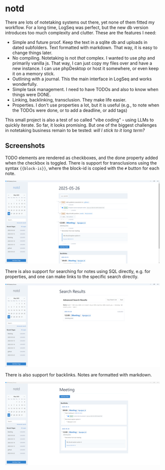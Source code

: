 # notd

There are lots of notetaking systems out there, yet none of them fitted my workflow. For a long time, LogSeq was perfect, but the new db version introduces too much complexity and clutter. These are the features I need:

- Simple and future proof. Keep the text in a sqlite db and uploads in dated subfolders. Text formatted with markdown. That way, it is easy to change things later.
- No compiling. Notetaking is not *that* complex. I wanted to use php and primarily vanilla js. That way, I can just copy my files over and have a new instance. I can use phpDesktop or host it somewhere, or even keep it on a memory stick.
- Outlining with a journal. This the main interface in LogSeq and works wonderfully.
- Simple task management. I need to have TODOs and also to know when things were DONE.
- Linking, backlinking, transclusion. They make life easier.
- Properties. I don't use properties a lot, but it is useful (e.g., to note when the TODOs were done, or to add a deadline, or add tags)

This small project is also a test of so called "vibe coding" - using LLMs to quickly iterate. So far, it looks promising. But one of the biggest challenges in notetaking business remain to be tested: *will I stick to it long term?*

## Screenshots

TODO elements are rendered as checkboxes, and the done property added when the checkbox is toggled. There is support for transclusions using the syntax `{{block-is}}`, where the block-id is copied with the `#` button for each note.

![](frontpage.png)

There is also support for searching for notes using SQL directly, e.g. for properties, and one can make links to the specific search directly.

![](search.png)

There is also support for backlinks. Notes are formatted with markdown.

![](backlinks.png)